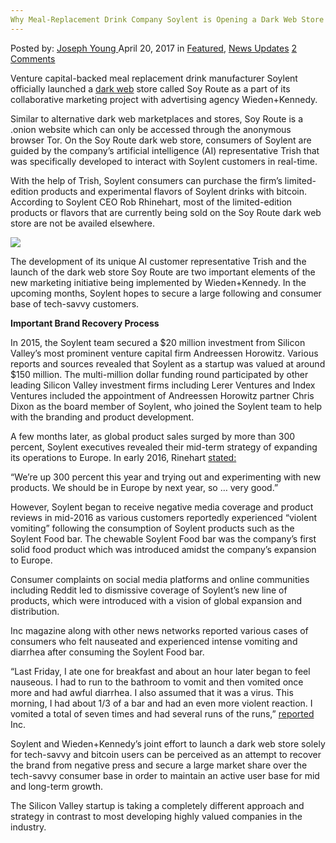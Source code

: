 ```yaml
---
Why Meal-Replacement Drink Company Soylent​ is Opening a Dark Web Store
---
```

<article class="post-listing post-19291 post type-post status-publish format-standard has-post-thumbnail hentry category-deepdot-news category-news-updates tag-company tag-dark tag-drink tag-mealreplacement tag-opening tag-soylent tag-store tag-web">
    <div class="post-inner">
        <span>Posted by: <a href="https://www.deepdotweb.com/author/josephyoung/" title="">Joseph Young </a></span>
    <span>April 20, 2017</span>
    <span>in <a href="https://www.deepdotweb.com/category/deepdot-news/" rel="category tag">Featured</a>, <a href="https://www.deepdotweb.com/category/news-updates/" rel="category tag">News Updates</a></span>
    <span><a href="https://www.deepdotweb.com/2017/04/20/why-meal-replacement-drink-company/#comments">2 Comments</a></span>
    </p>
    <div class="clear"></div>
    <div class="entry">
    <p>Venture capital-backed meal replacement drink manufacturer Soylent officially launched a <a href="https://www.deepdotweb.com/2017/03/28/majority-web-users-not-willing-trade-privacy-discounts-benefits/">dark web</a> store called Soy Route as a part of its collaborative marketing project with advertising agency Wieden+Kennedy.</p>
    <p>Similar to alternative dark web marketplaces and stores, Soy Route is a .onion website which can only be accessed through the anonymous browser Tor. On the Soy Route dark web store, consumers of Soylent are guided by the company’s artificial intelligence (AI) representative Trish that was specifically developed to interact with Soylent customers in real-time.</p>
    <p>With the help of Trish, Soylent consumers can purchase the firm’s limited-edition products and experimental flavors of Soylent drinks with bitcoin. According to Soylent CEO Rob Rhinehart, most of the limited-edition products or flavors that are currently being sold on the Soy Route dark web store are not be availed elsewhere.</p>
    <p><img class="wp-image-19301 aligncenter" src="https://www.deepdotweb.com/wp-content/uploads/2017/04/word-image-81.png" srcset="https://www.deepdotweb.com/wp-content/uploads/2017/04/word-image-81.png 650w, https://www.deepdotweb.com/wp-content/uploads/2017/04/word-image-81-300x231.png 300w" sizes="(max-width: 650px) 100vw, 650px" /></p>
    <p>The development of its unique AI customer representative Trish and the launch of the dark web store Soy Route are two important elements of the new marketing initiative being implemented by Wieden+Kennedy. In the upcoming months, Soylent hopes to secure a large following and consumer base of tech-savvy customers.</p>
    <p><strong>Important Brand Recovery Process</strong></p>
    <p>In 2015, the Soylent team secured a $20 million investment from Silicon Valley’s most prominent venture capital firm Andreessen Horowitz. Various reports and sources revealed that Soylent as a startup was valued at around $150 million. The multi-million dollar funding round participated by other leading Silicon Valley investment firms including Lerer Ventures and Index Ventures included the appointment of Andreessen Horowitz partner Chris Dixon as the board member of Soylent, who joined the Soylent team to help with the branding and product development.</p>
    <p>A few months later, as global product sales surged by more than 300 percent, Soylent executives revealed their mid-term strategy of expanding its operations to Europe. In early 2016, Rinehart <a href="https://www.bloomberg.com/news/articles/2016-01-15/with-soylent-sales-up-300-percent-its-founders-have-eyes-on-europe">stated:</a></p>
    <p>“We&#8217;re up 300 percent this year and trying out and experimenting with new products. We should be in Europe by next year, so &#8230; very good.”</p>
    <p>However, Soylent began to receive negative media coverage and product reviews in mid-2016 as various customers reportedly experienced “violent vomiting” following the consumption of Soylent products such as the Soylent Food bar. The chewable Soylent Food bar was the company’s first solid food product which was introduced amidst the company’s expansion to Europe.</p>
    <p>Consumer complaints on social media platforms and online communities including Reddit led to dismissive coverage of Soylent’s new line of products, which were introduced with a vision of global expansion and distribution.</p>
    <p>Inc magazine along with other news networks reported various cases of consumers who felt nauseated and experienced intense vomiting and diarrhea after consuming the Soylent Food bar.</p>
    <p>&#8220;Last Friday, I ate one for breakfast and about an hour later began to feel nauseous. I had to run to the bathroom to vomit and then vomited once more and had awful diarrhea. I also assumed that it was a virus. This morning, I had about 1/3 of a bar and had an even more violent reaction. I vomited a total of seven times and had several runs of the runs,” <a href="http://www.inc.com/will-yakowicz/customers-violent-vomiting-soylent-food-bar.html">reported</a> Inc.</p>
    <p>Soylent and Wieden+Kennedy’s joint effort to launch a dark web store solely for tech-savvy and bitcoin users can be perceived as an attempt to recover the brand from negative press and secure a large market share over the tech-savvy consumer base in order to maintain an active user base for mid and long-term growth.</p>
    <p>The Silicon Valley startup is taking a completely different approach and strategy in contrast to most developing highly valued companies in the industry.</p>
    </div>
    <span style="display:none"><a href="https://www.deepdotweb.com/tag/company/" rel="tag">company</a> <a href="https://www.deepdotweb.com/tag/dark/" rel="tag">dark</a> <a href="https://www.deepdotweb.com/tag/drink/" rel="tag">drink</a> <a href="https://www.deepdotweb.com/tag/mealreplacement/" rel="tag">mealreplacement</a> <a href="https://www.deepdotweb.com/tag/opening/" rel="tag">opening</a> <a href="https://www.deepdotweb.com/tag/soylent/" rel="tag">soylent</a> <a href="https://www.deepdotweb.com/tag/store/" rel="tag">store</a> <a href="https://www.deepdotweb.com/tag/web/" rel="tag">web</a></span> <span style="display:none" class="updated">2017-04-20</span>
    <div style="display:none" class="vcard author" itemprop="author" itemscope itemtype="http://schema.org/Person"><strong class="fn" itemprop="name"><a href="https://www.deepdotweb.com/author/josephyoung/" title="Posts by Joseph Young" rel="author">Joseph Young</a></strong></div>
    </div>
</article>

